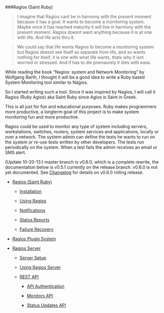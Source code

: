 ###Ragios (Saint Ruby) 

>I imagine that Ragios cant be in harmony with the present moment because it has a goal. It wants to become a monitoring system. Maybe once it has reached maturity it will live in harmony with the present moment. Ragios doesnt want anything because it is at one with life. And life acts thru it.

>We could say that life wants Ragios to become a monitoring system but Ragios doesnt see itself as separate from life, and so wants nothing for itself, it is one with what life wants, thats why it isnt worried or stressed. And if has to die premaurely it dies with  ease.


While reading the book “Nagios: system and Network Monitoring” by Wolfgang Barth, I thought it will be a good idea to write a Ruby based System Monitoring tool similar to Nagios. 

So I started writing such a tool. Since it was inspired by Nagios, I will call it Ragios (Ruby Agios) aka Saint Ruby since Agios is Saint in Greek.

This is all just for fun and educational purposes. Ruby makes programmers more productive, a longterm goal of this project is to make system monitoring fun and more productive.

Ragios could be used to monitor any type of system including servers, workstations, switches, routers, system services and applications, locally or over a network. The system admin can define the tests he wants to run on the system or re-use tests written by other developers. The tests run periodically on the system. When a test fails the admin receives an email or SMS alert.

(Update 10-20-13:) master branch is v0.6.0, which is a complete rewrite, the documentation below is v0.5.1 currently on the release branch. v0.6.0 is not yet documented. See [Changelog](https://github.com/obi-a/Ragios/blob/master/Changelog.rdoc) for details on v0.6.0 rolling release. 

* [Ragios (Saint Ruby)](http://www.whisperservers.com/ragios/ragios-saint-ruby/)

   + [Installation](http://www.whisperservers.com/ragios/ragios-saint-ruby/installation/)
   
   + [Using Ragios](http://www.whisperservers.com/ragios/ragios-saint-ruby/using-ragios/)
   
   + [Notifications](http://www.whisperservers.com/ragios/ragios-saint-ruby/notifications/)
   
   + [Status Reports](http://www.whisperservers.com/ragios/ragios-saint-ruby/status-reports/)
   
   + [Failure Recovery](http://www.whisperservers.com/ragios/ragios-saint-ruby/adding-failure-recovery-code-to-monitors/) 
   
* [Ragios Plugin System](http://www.whisperservers.com/ragios/ragios-plugin-system/)

* [Ragios Server](http://www.whisperservers.com/ragios/ragios-server/)

   + [Server Setup](http://www.whisperservers.com/ragios/server-setup/)
   
   + [Using Ragios Server](http://www.whisperservers.com/ragios/usage/)
   
   + [REST API](http://www.whisperservers.com/ragios/ragios-rest-api/)

     * [API Authentication](http://www.whisperservers.com/ragios/api-authentication/) 
   
     * [Monitors API](http://www.whisperservers.com/ragios/monitors-api/) 
     
     * [Status Updates API](http://www.whisperservers.com/ragios/status-updates-api/) 
    
